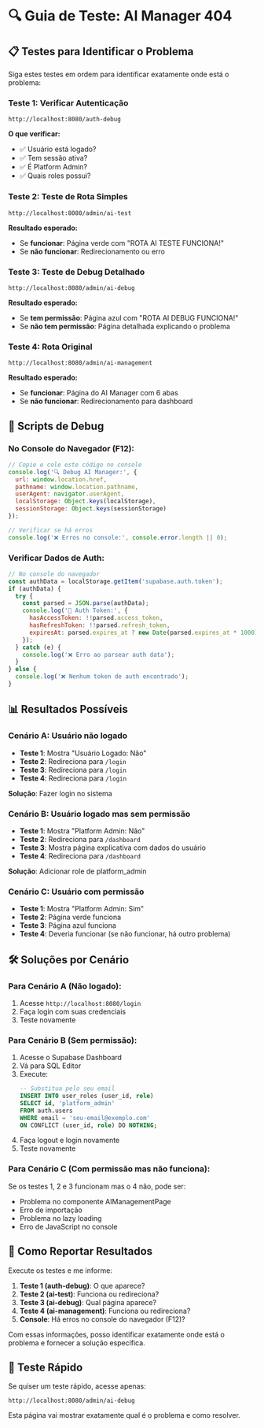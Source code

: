 # 🔍 Guia de Teste: AI Manager 404

## 📋 Testes para Identificar o Problema

Siga estes testes em ordem para identificar exatamente onde está o problema:

### Teste 1: Verificar Autenticação
```
http://localhost:8080/auth-debug
```
**O que verificar:**
- ✅ Usuário está logado?
- ✅ Tem sessão ativa?
- ✅ É Platform Admin?
- ✅ Quais roles possui?

### Teste 2: Teste de Rota Simples
```
http://localhost:8080/admin/ai-test
```
**Resultado esperado:**
- Se **funcionar**: Página verde com "ROTA AI TESTE FUNCIONA!"
- Se **não funcionar**: Redirecionamento ou erro

### Teste 3: Teste de Debug Detalhado
```
http://localhost:8080/admin/ai-debug
```
**Resultado esperado:**
- Se **tem permissão**: Página azul com "ROTA AI DEBUG FUNCIONA!"
- Se **não tem permissão**: Página detalhada explicando o problema

### Teste 4: Rota Original
```
http://localhost:8080/admin/ai-management
```
**Resultado esperado:**
- Se **funcionar**: Página do AI Manager com 6 abas
- Se **não funcionar**: Redirecionamento para dashboard

## 🔧 Scripts de Debug

### No Console do Navegador (F12):
```javascript
// Copie e cole este código no console
console.log('🔍 Debug AI Manager:', {
  url: window.location.href,
  pathname: window.location.pathname,
  userAgent: navigator.userAgent,
  localStorage: Object.keys(localStorage),
  sessionStorage: Object.keys(sessionStorage)
});

// Verificar se há erros
console.log('❌ Erros no console:', console.error.length || 0);
```

### Verificar Dados de Auth:
```javascript
// No console do navegador
const authData = localStorage.getItem('supabase.auth.token');
if (authData) {
  try {
    const parsed = JSON.parse(authData);
    console.log('🔐 Auth Token:', {
      hasAccessToken: !!parsed.access_token,
      hasRefreshToken: !!parsed.refresh_token,
      expiresAt: parsed.expires_at ? new Date(parsed.expires_at * 1000) : null
    });
  } catch (e) {
    console.log('❌ Erro ao parsear auth data');
  }
} else {
  console.log('❌ Nenhum token de auth encontrado');
}
```

## 📊 Resultados Possíveis

### Cenário A: Usuário não logado
- **Teste 1**: Mostra "Usuário Logado: Não"
- **Teste 2**: Redireciona para `/login`
- **Teste 3**: Redireciona para `/login`
- **Teste 4**: Redireciona para `/login`

**Solução**: Fazer login no sistema

### Cenário B: Usuário logado mas sem permissão
- **Teste 1**: Mostra "Platform Admin: Não"
- **Teste 2**: Redireciona para `/dashboard`
- **Teste 3**: Mostra página explicativa com dados do usuário
- **Teste 4**: Redireciona para `/dashboard`

**Solução**: Adicionar role de platform_admin

### Cenário C: Usuário com permissão
- **Teste 1**: Mostra "Platform Admin: Sim"
- **Teste 2**: Página verde funciona
- **Teste 3**: Página azul funciona
- **Teste 4**: Deveria funcionar (se não funcionar, há outro problema)

## 🛠️ Soluções por Cenário

### Para Cenário A (Não logado):
1. Acesse `http://localhost:8080/login`
2. Faça login com suas credenciais
3. Teste novamente

### Para Cenário B (Sem permissão):
1. Acesse o Supabase Dashboard
2. Vá para SQL Editor
3. Execute:
   ```sql
   -- Substitua pelo seu email
   INSERT INTO user_roles (user_id, role)
   SELECT id, 'platform_admin'
   FROM auth.users
   WHERE email = 'seu-email@exemplo.com'
   ON CONFLICT (user_id, role) DO NOTHING;
   ```
4. Faça logout e login novamente
5. Teste novamente

### Para Cenário C (Com permissão mas não funciona):
Se os testes 1, 2 e 3 funcionam mas o 4 não, pode ser:
- Problema no componente AIManagementPage
- Erro de importação
- Problema no lazy loading
- Erro de JavaScript no console

## 📝 Como Reportar Resultados

Execute os testes e me informe:

1. **Teste 1 (auth-debug)**: O que aparece?
2. **Teste 2 (ai-test)**: Funciona ou redireciona?
3. **Teste 3 (ai-debug)**: Qual página aparece?
4. **Teste 4 (ai-management)**: Funciona ou redireciona?
5. **Console**: Há erros no console do navegador (F12)?

Com essas informações, posso identificar exatamente onde está o problema e fornecer a solução específica.

## 🚀 Teste Rápido

Se quiser um teste rápido, acesse apenas:
```
http://localhost:8080/admin/ai-debug
```

Esta página vai mostrar exatamente qual é o problema e como resolver.